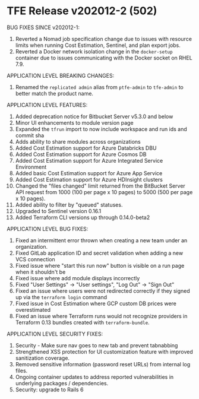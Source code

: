 # TFE Release v202012-2 (502)

BUG FIXES SINCE v202012-1:

1. Reverted a Nomad job specification change due to issues with resource limits when running Cost Estimation, Sentinel, and plan export jobs.
1. Reverted a Docker network isolation change in the `docker-setup` container due to issues communicating with the Docker socket on RHEL 7.9.

APPLICATION LEVEL BREAKING CHANGES:

1. Renamed the `replicated admin` alias from `ptfe-admin` to `tfe-admin` to better match the product name.

APPLICATION LEVEL FEATURES:

1. Added deprecation notice for Bitbucket Server v5.3.0 and below
1. Minor UI enhancements to module version page
1. Expanded the `tfrun` import to now include workspace and run ids and commit sha
1. Adds ability to share modules across organizations
1. Added Cost Estimation support for Azure Databricks DBU
1. Added Cost Estimation support for Azure Cosmos DB
1. Added Cost Estimation support for Azure Integrated Service Environment
1. Added basic Cost Estimation support for Azure App Service
1. Added Cost Estimation support for Azure HDInsight clusters
1. Changed the "files changed" limit returned from the BitBucket Server API request from 1000 (100 per page x 10 pages) to 5000 (500 per page x 10 pages).
1. Added ability to filter by "queued" statuses.
1. Upgraded to Sentinel version 0.16.1
1. Added Terraform CLI versions up through 0.14.0-beta2

APPLICATION LEVEL BUG FIXES:

1. Fixed an intermittent error thrown when creating a new team under an organization.
1. Fixed GitLab application ID and secret validation when adding a new VCS connection
1. Fixed issue where "start this run now" button is visible on a run page when it shouldn't be
1. Fixed issue where add module displays incorrectly
1. Fixed "User Settings" -> "User settings", "Log Out" -> "Sign Out"
1. Fixed an issue where users were not redirected correctly if they signed up via the `terraform login` command
1. Fixed issue in Cost Estimation where GCP custom DB prices were overestimated
1. Fixed an issue where Terraform runs would not recognize providers in Terraform 0.13 bundles created with `terraform-bundle`.

APPLICATION LEVEL SECURITY FIXES:

1. Security - Make sure nav goes to new tab and prevent tabnabbing
1. Strengthened XSS protection for UI customization feature with improved sanitization coverage.
1. Removed sensitive information (password reset URLs) from internal log files.
1. Ongoing container updates to address reported vulnerabilities in underlying packages / dependencies.
1. Security: upgrade to Rails 6

